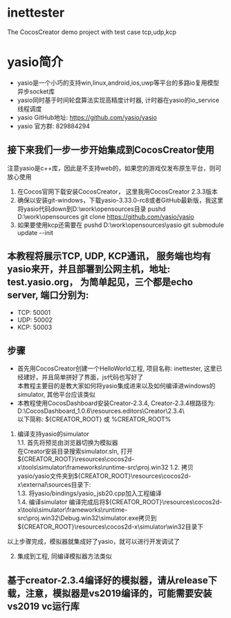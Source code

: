 # inettester
The CocosCreator demo project with test case tcp,udp,kcp


# yasio简介
 - yasio是一个小巧的支持win,linux,android,ios,uwp等平台的多路io复用模型异步socket库
 - yasio同时基于时间轮盘算法实现高精度计时器, 计时器在yasio的io_service线程调度
 - yasio GitHub地址: https://github.com/yasio/yasio
 - yasio 官方群: 829884294

## 接下来我们一步一步开始集成到CocosCreator使用
注意yasio是c++库，因此是不支持web的，如果您的游戏仅发布原生平台，则可放心使用

1. 在Cocos官网下载安装CocosCreator， 这里我用CocosCreator 2.3.3版本
2.  确保以安装git-windows，下载yasio-3.33.0-rc8或者GitHub最新版，我这里将yasio代码down到D:\work\opensources目录
    pushd D:\work\opensources
    git clone https://github.com/yasio/yasio
3. 如果要使用kcp还需要在
    pushd D:\work\opensources\yasio
    git submodule update --init
 
## 本教程将展示TCP, UDP, KCP通讯， 服务端也均有yasio来开，并且部署到公网主机，地址: test.yasio.org， 为简单起见，三个都是echo server, 端口分别为:
- TCP: 50001
- UDP: 50002
- KCP: 50003

## 步骤
 - 首先用CocosCreator创建一个HelloWorld工程, 项目名称: inettester, 这里已经建好，并且简单拼好了界面，js代码也写好了  
   本教程主要目的是教大家如何将yasio集成进来以及如何编译进windows的simulator, 其他平台应该类似  
 - 本教程使用CocosDashboard安装Creator-2.3.4, Creator-2.3.4根路径为: D:\CocosDashboard_1.0.6\resources\.editors\Creator\2.3.4\  
   以下简称: ${CREATOR_ROOT} 或 %CREATOR_ROOT%
 
 
 1. 编译支持yasio的simulator  
   1.1. 首先将预览由浏览器切换为模拟器  
    在Creator安装目录搜索simulator.sln, 打开 
    ${CREATOR_ROOT}\resources\cocos2d-x\tools\simulator\frameworks\runtime-src\proj.win32  
   1.2. 拷贝yasio/yasio文件夹到${CREATOR_ROOT}\resources\cocos2d-x\external\sources目录下:  
   1.3. 将yasio/bindings/yasio_jsb20.cpp加入工程编译  
   1.4. 编译simulator
    编译完成后将${CREATOR_ROOT}\resources\cocos2d-x\tools\simulator\frameworks\runtime-src\proj.win32\Debug.win32\simulator.exe拷贝到
     ${CREATOR_ROOT}\resources\cocos2d-x\simulator\win32目录下  
   
   以上步骤完成，模拟器就集成好了yasio，就可以进行开发调试了
    
 2. 集成到工程, 同编译模拟器方法类似

## 基于creator-2.3.4编译好的模拟器，请从release下载，注意，模拟器是vs2019编译的，可能需要安装vs2019 vc运行库
 
